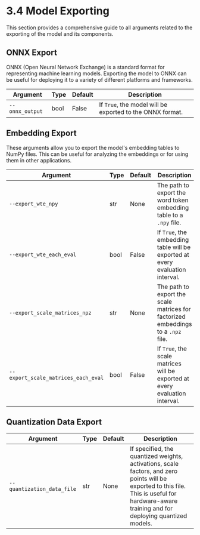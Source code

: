# 3.4 Model Exporting

This section provides a comprehensive guide to all arguments related to the exporting of the model and its components.

## ONNX Export

ONNX (Open Neural Network Exchange) is a standard format for representing machine learning models. Exporting the model to ONNX can be useful for deploying it to a variety of different platforms and frameworks.

| Argument | Type | Default | Description |
|---|---|---|---|
| `--onnx_output` | bool | False | If `True`, the model will be exported to the ONNX format. |

## Embedding Export

These arguments allow you to export the model's embedding tables to NumPy files. This can be useful for analyzing the embeddings or for using them in other applications.

| Argument | Type | Default | Description |
|---|---|---|---|
| `--export_wte_npy` | str | None | The path to export the word token embedding table to a `.npy` file. |
| `--export_wte_each_eval` | bool | False | If `True`, the embedding table will be exported at every evaluation interval. |
| `--export_scale_matrices_npz` | str | None | The path to export the scale matrices for factorized embeddings to a `.npz` file. |
| `--export_scale_matrices_each_eval` | bool | False | If `True`, the scale matrices will be exported at every evaluation interval. |

## Quantization Data Export

| Argument | Type | Default | Description |
|---|---|---|---|
| `--quantization_data_file` | str | None | If specified, the quantized weights, activations, scale factors, and zero points will be exported to this file. This is useful for hardware-aware training and for deploying quantized models. |